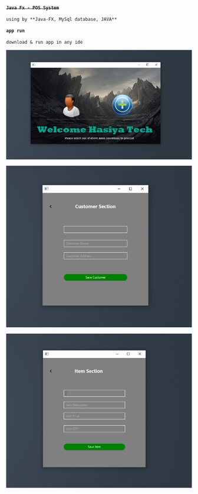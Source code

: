 **~~`Java Fx - POS System`~~**

`using by
**Java-FX,
MySql database,
JAVA**`

**`app run`**

`download & run app in any ide`

<div align="center">

![nice day](./src/com/ijse/pos/assets/img/main.png)
</div>

<div align="center">

![nice day](./src/com/ijse/pos/assets/img/1.png)
</div>
<div align="center">

![nice day](./src/com/ijse/pos/assets/img/3.png)
</div>
